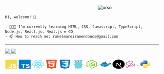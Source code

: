 <!--  <img align="left" alt="Rakel-yoda" src="https://cdn.discordapp.com/attachments/795358919417397249/825430589581688872/hi.gif"> -->
 <p align="left">
<img align="right" width=200px alt="urso" src="https://c.tenor.com/GN73MKBawZYAAAAi/busy-cute.gif" />
</P>
<br>

```
Hi, welcome! 👋

- 👩🏻‍💻 I’m currently learning HTML, CSS, Javascript, TypeScript, Node.js, React.js, Next.js e GO
- 📫 How to reach me: rakelmoreiramendonca@gmail.com
```
 ***
 <p></p>
 <div>
  <a href="https://github.com/rakelmm/rakelmm.git"> 
  <img height="160em" src="https://github-readme-stats.vercel.app/api?username=rakelmm&show_icons=true&theme=dracula"/>
  <img height="160em" src="https://github-readme-stats.vercel.app/api/top-langs/?username=rakelmm&layout=compact&langs_count=30&theme=dracula"/>
   
</div>
<div style="display: inline_block"><br>
  <img align="center" alt="Rakel-Js" height="30" width="40" src="https://raw.githubusercontent.com/devicons/devicon/master/icons/javascript/javascript-plain.svg">
  <img align="center" alt="Rakel-Ts" height="30" width="40" src="https://raw.githubusercontent.com/devicons/devicon/master/icons/typescript/typescript-plain.svg">
  <img align="center" alt="Rakel-React" height="30" width="40" src="https://raw.githubusercontent.com/devicons/devicon/master/icons/react/react-original.svg">
  <img align="center" alt="Rakel-HTML" height="30" width="40" src="https://raw.githubusercontent.com/devicons/devicon/master/icons/html5/html5-original.svg">
  <img align="center" alt="Rakel-CSS" height="30" width="40" src="https://raw.githubusercontent.com/devicons/devicon/master/icons/css3/css3-original.svg">
  <img align="center" alt="Rakel-GO" height="30" width="40" src="https://raw.githubusercontent.com/devicons/devicon/master/icons/go/go-original.svg">
  <img align="center" alt="Rakel-Nodejs" height="30" width="40" src="https://raw.githubusercontent.com/devicons/devicon/master/icons/nodejs/nodejs-original.svg">
  <img align="center" alt="Rakel-Docker" height="30" width="40" src="https://raw.githubusercontent.com/devicons/devicon/master/icons/docker/docker-original.svg">
   <img align="center" alt="Rakel-Nextjs" height="30" width="40" src="https://raw.githubusercontent.com/devicons/devicon/master/icons/nextjs/nextjs-original.svg">
   <img align="center" alt="Rakel-SASS" height="30" width="40" src="https://raw.githubusercontent.com/devicons/devicon/master/icons/sass/sass-original.svg">
  <img align="center" alt="Rakel-Python" height="30" width="40" src="https://raw.githubusercontent.com/devicons/devicon/master/icons/python/python-original.svg">
  
</div>
 
 
  
